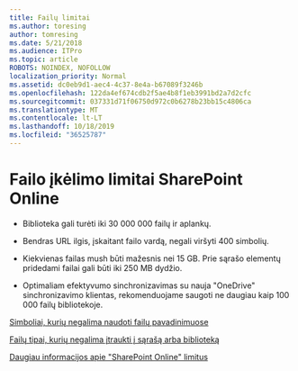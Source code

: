 ```yaml
---
title: Failų limitai
ms.author: toresing
author: tomresing
ms.date: 5/21/2018
ms.audience: ITPro
ms.topic: article
ROBOTS: NOINDEX, NOFOLLOW
localization_priority: Normal
ms.assetid: dc0eb9d1-aec4-4c37-8e4a-b67089f3246b
ms.openlocfilehash: 122da4ef674cdb2f5ae4b8f1eb3991bd2a7d2cfc
ms.sourcegitcommit: 037331d71f06750d972c0b6278b23bb15c4806ca
ms.translationtype: MT
ms.contentlocale: lt-LT
ms.lasthandoff: 10/18/2019
ms.locfileid: "36525787"
---
```

# <a name="file-upload-limits-in-sharepoint-online"></a>Failo įkėlimo limitai SharePoint Online

- Biblioteka gali turėti iki 30 000 000 failų ir aplankų.
    
- Bendras URL ilgis, įskaitant failo vardą, negali viršyti 400 simbolių.
    
- Kiekvienas failas mush būti mažesnis nei 15 GB. Prie sąrašo elementų pridedami failai gali būti iki 250 MB dydžio.
    
- Optimaliam efektyvumo sinchronizavimas su nauja "OneDrive" sinchronizavimo klientas, rekomenduojame saugoti ne daugiau kaip 100 000 failų bibliotekoje. 
    
[Simboliai, kurių negalima naudoti failų pavadinimuose](https://go.microsoft.com/fwlink/?linkid=866430)
  
[Failų tipai, kurių negalima įtraukti į sąrašą arba biblioteką](https://go.microsoft.com/fwlink/?linkid=273757)
  
[Daugiau informacijos apie "SharePoint Online" limitus](https://go.microsoft.com/fwlink/?linkid=271273)
  

